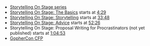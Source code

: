 - [Storytelling On Stage series](https://blog.gopheracademy.com/series/storytelling-on-stage/)
- [Storytelling On Stage: The Basics](https://blog.gopheracademy.com/storytelling-on-stage-the-basics/) starts at [4:29](#t=4:29)
- [Storytelling On Stage: Storytelling](https://blog.gopheracademy.com/storytelling-on-stage-storytelling/) starts at [33:48](#t=33:48)
- [Storytelling On Stage: Advice](https://blog.gopheracademy.com/storytelling-on-stage-advice/) starts at [52:26](#t=52:26)
- Storytelling On Stage: Proposal Writing for Procrastinators (not yet published) starts at [1:04:53](#t=1:04:53)
- [GopherCon CFP](https://www.papercall.io/gophercon-2021)